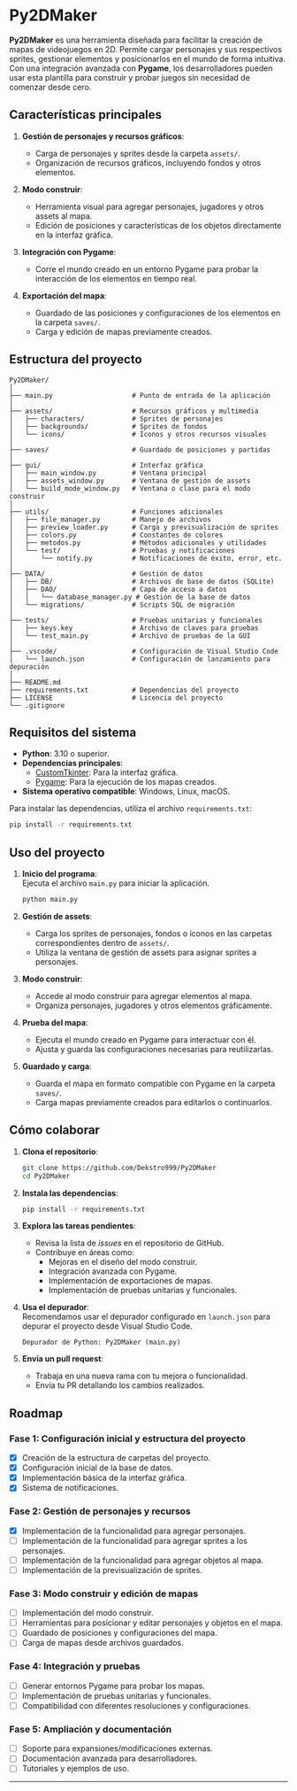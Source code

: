 # Py2DMaker  

**Py2DMaker** es una herramienta diseñada para facilitar la creación de mapas de videojuegos en 2D. Permite cargar personajes y sus respectivos sprites, gestionar elementos y posicionarlos en el mundo de forma intuitiva. Con una integración avanzada con **Pygame**, los desarrolladores pueden usar esta plantilla para construir y probar juegos sin necesidad de comenzar desde cero.  

## **Características principales**  

1. **Gestión de personajes y recursos gráficos**:  
   - Carga de personajes y sprites desde la carpeta `assets/`.  
   - Organización de recursos gráficos, incluyendo fondos y otros elementos.  

2. **Modo construir**:  
   - Herramienta visual para agregar personajes, jugadores y otros assets al mapa.  
   - Edición de posiciones y características de los objetos directamente en la interfaz gráfica.  

3. **Integración con Pygame**:  
   - Corre el mundo creado en un entorno Pygame para probar la interacción de los elementos en tiempo real.  

4. **Exportación del mapa**:  
   - Guardado de las posiciones y configuraciones de los elementos en la carpeta `saves/`.  
   - Carga y edición de mapas previamente creados.  

## **Estructura del proyecto**  

```
Py2DMaker/  
│  
├── main.py                    # Punto de entrada de la aplicación  
│  
├── assets/                    # Recursos gráficos y multimedia  
│   ├── characters/            # Sprites de personajes  
│   ├── backgrounds/           # Sprites de fondos  
│   └── icons/                 # Íconos y otros recursos visuales  
│  
├── saves/                     # Guardado de posiciones y partidas  
│  
├── gui/                       # Interfaz gráfica  
│   ├── main_window.py         # Ventana principal  
│   ├── assets_window.py       # Ventana de gestión de assets  
│   └── build_mode_window.py   # Ventana o clase para el modo construir  
│  
├── utils/                     # Funciones adicionales  
│   ├── file_manager.py        # Manejo de archivos  
│   ├── preview_loader.py      # Carga y previsualización de sprites  
│   ├── colors.py              # Constantes de colores  
│   ├── metodos.py             # Métodos adicionales y utilidades  
│   └── test/                  # Pruebas y notificaciones  
│       └── notify.py          # Notificaciones de éxito, error, etc.  
│  
├── DATA/                      # Gestión de datos  
│   ├── DB/                    # Archivos de base de datos (SQLite)  
│   ├── DAO/                   # Capa de acceso a datos  
│   │   └── database_manager.py # Gestión de la base de datos  
│   └── migrations/            # Scripts SQL de migración  
│  
├── tests/                     # Pruebas unitarias y funcionales  
│   ├── keys.key               # Archivo de claves para pruebas  
│   └── test_main.py           # Archivo de pruebas de la GUI  
│  
├── .vscode/                   # Configuración de Visual Studio Code  
│   └── launch.json            # Configuración de lanzamiento para depuración  
│  
├── README.md                  
├── requirements.txt           # Dependencias del proyecto  
├── LICENSE                    # Licencia del proyecto  
└── .gitignore                 
```  

## **Requisitos del sistema**  

- **Python**: 3.10 o superior.  
- **Dependencias principales**:  
  - [CustomTkinter](https://github.com/TomSchimansky/CustomTkinter): Para la interfaz gráfica.  
  - [Pygame](https://www.pygame.org/): Para la ejecución de los mapas creados.  
- **Sistema operativo compatible**: Windows, Linux, macOS.  

Para instalar las dependencias, utiliza el archivo `requirements.txt`:  
```bash  
pip install -r requirements.txt  
```  

## **Uso del proyecto**  

1. **Inicio del programa**:  
   Ejecuta el archivo `main.py` para iniciar la aplicación.  
   ```bash  
   python main.py  
   ```  

2. **Gestión de assets**:  
   - Carga los sprites de personajes, fondos o íconos en las carpetas correspondientes dentro de `assets/`.  
   - Utiliza la ventana de gestión de assets para asignar sprites a personajes.  

3. **Modo construir**:  
   - Accede al modo construir para agregar elementos al mapa.  
   - Organiza personajes, jugadores y otros elementos gráficamente.  

4. **Prueba del mapa**:  
   - Ejecuta el mundo creado en Pygame para interactuar con él.  
   - Ajusta y guarda las configuraciones necesarias para reutilizarlas.  

5. **Guardado y carga**:  
   - Guarda el mapa en formato compatible con Pygame en la carpeta `saves/`.  
   - Carga mapas previamente creados para editarlos o continuarlos.  

## **Cómo colaborar**  

1. **Clona el repositorio**:  
   ```bash  
   git clone https://github.com/Dekstro999/Py2DMaker  
   cd Py2DMaker  
   ```  

2. **Instala las dependencias**:  
   ```bash  
   pip install -r requirements.txt  
   ```  

3. **Explora las tareas pendientes**:  
   - Revisa la lista de *issues* en el repositorio de GitHub.  
   - Contribuye en áreas como:  
     - Mejoras en el diseño del modo construir.  
     - Integración avanzada con Pygame.  
     - Implementación de exportaciones de mapas.  
     - Implementación de pruebas unitarias y funcionales.  

4. **Usa el depurador**:  
   Recomendamos usar el depurador configurado en `launch.json` para depurar el proyecto desde Visual Studio Code.  
   ```  
   Depurador de Python: Py2DMaker (main.py)  
   ```  

5. **Envía un pull request**:  
   - Trabaja en una nueva rama con tu mejora o funcionalidad.  
   - Envía tu PR detallando los cambios realizados.  

## **Roadmap**  

### Fase 1: Configuración inicial y estructura del proyecto  
- [X] Creación de la estructura de carpetas del proyecto.  
- [X] Configuración inicial de la base de datos.  
- [X] Implementación básica de la interfaz gráfica.  
- [X] Sistema de notificaciones.  

### Fase 2: Gestión de personajes y recursos  
- [X] Implementación de la funcionalidad para agregar personajes.  
- [ ] Implementación de la funcionalidad para agregar sprites a los personajes.  
- [ ] Implementación de la funcionalidad para agregar objetos al mapa.  
- [ ] Implementación de la previsualización de sprites.  

### Fase 3: Modo construir y edición de mapas  
- [ ] Implementación del modo construir.  
- [ ] Herramientas para posicionar y editar personajes y objetos en el mapa.  
- [ ] Guardado de posiciones y configuraciones del mapa.  
- [ ] Carga de mapas desde archivos guardados.  

### Fase 4: Integración y pruebas  
- [ ] Generar entornos Pygame para probar los mapas.  
- [ ] Implementación de pruebas unitarias y funcionales.  
- [ ] Compatibilidad con diferentes resoluciones y configuraciones.  

### Fase 5: Ampliación y documentación  
- [ ] Soporte para expansiones/modificaciones externas.  
- [ ] Documentación avanzada para desarrolladores.  
- [ ] Tutoriales y ejemplos de uso.  

---  
